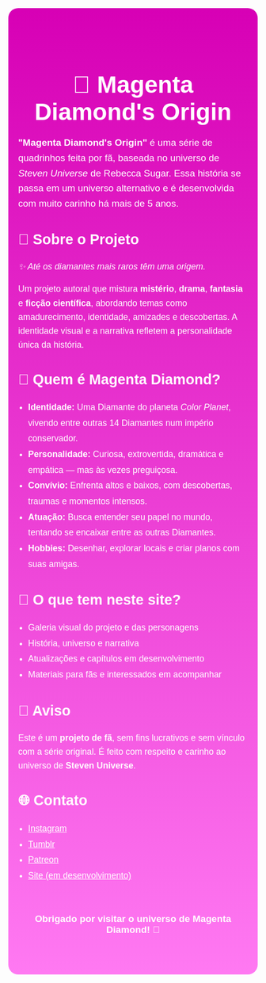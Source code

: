 <section class="about-series" style="max-width: 900px; margin: auto; padding: 60px 20px; font-family: 'Poppins', sans-serif; color: #fff; background: linear-gradient(to bottom, #d700b5, #ff79f2); border-radius: 20px;">
  <h1 style="font-size: 3rem; margin-bottom: 20px; text-align: center;">💎 Magenta Diamond's Origin</h1>
  <p style="font-size: 1.2rem; line-height: 1.6;">
    <strong>"Magenta Diamond's Origin"</strong> é uma série de quadrinhos feita por fã, baseada no universo de <em>Steven Universe</em> de Rebecca Sugar. Essa história se passa em um universo alternativo e é desenvolvida com muito carinho há mais de 5 anos.
  </p>

  <h2 style="margin-top: 40px; font-size: 1.8rem;">📖 Sobre o Projeto</h2>
  <p style="font-size: 1.1rem; line-height: 1.6;">
    <em>✨ Até os diamantes mais raros têm uma origem.</em>
  </p>
  <p style="font-size: 1.1rem; line-height: 1.6;">
    Um projeto autoral que mistura <strong>mistério</strong>, <strong>drama</strong>, <strong>fantasia</strong> e <strong>ficção científica</strong>, abordando temas como amadurecimento, identidade, amizades e descobertas. A identidade visual e a narrativa refletem a personalidade única da história.
  </p>

  <h2 style="margin-top: 40px; font-size: 1.8rem;">🌟 Quem é Magenta Diamond?</h2>
  <ul style="font-size: 1.1rem; line-height: 1.8; padding-left: 20px;">
    <li><strong>Identidade:</strong> Uma Diamante do planeta <em>Color Planet</em>, vivendo entre outras 14 Diamantes num império conservador.</li>
    <li><strong>Personalidade:</strong> Curiosa, extrovertida, dramática e empática — mas às vezes preguiçosa.</li>
    <li><strong>Convívio:</strong> Enfrenta altos e baixos, com descobertas, traumas e momentos intensos.</li>
    <li><strong>Atuação:</strong> Busca entender seu papel no mundo, tentando se encaixar entre as outras Diamantes.</li>
    <li><strong>Hobbies:</strong> Desenhar, explorar locais e criar planos com suas amigas.</li>
  </ul>

  <h2 style="margin-top: 40px; font-size: 1.8rem;">💬 O que tem neste site?</h2>
  <ul style="font-size: 1.1rem; line-height: 1.8; padding-left: 20px;">
    <li>Galeria visual do projeto e das personagens</li>
    <li>História, universo e narrativa</li>
    <li>Atualizações e capítulos em desenvolvimento</li>
    <li>Materiais para fãs e interessados em acompanhar</li>
  </ul>

  <h2 style="margin-top: 40px; font-size: 1.8rem;">📌 Aviso</h2>
  <p style="font-size: 1.1rem; line-height: 1.6;">
    Este é um <strong>projeto de fã</strong>, sem fins lucrativos e sem vínculo com a série original. É feito com respeito e carinho ao universo de <strong>Steven Universe</strong>.
  </p>

  <h2 style="margin-top: 40px; font-size: 1.8rem;">🌐 Contato</h2>
  <ul style="font-size: 1.1rem; line-height: 1.8; padding-left: 20px;">
    <li><a href="https://www.instagram.com/diegosouzalions/" style="color: #fff; text-decoration: underline;">Instagram</a></li>
    <li><a href="https://www.tumblr.com/magenta-diamonds-origin-blog" style="color: #fff; text-decoration: underline;">Tumblr</a></li>
    <li><a href="https://www.patreon.com/diegosouzalions?fbclid=PAZXh0bgNhZW0CMTEAAafBu0jY5C63o668-DN0o2fRkR_f4ZzQ_eosnh-wN60QrlIYxnYPodSGSvevWg_aem_MX4fWXI-iUgv2_TLhLKN7A" style="color: #fff; text-decoration: underline;">Patreon</a></li>
    <li><a href="https://magentadiamondorigin.netlify.app/" style="color: #fff; text-decoration: underline;">Site (em desenvolvimento)</a></li>
  </ul>

  <p style="margin-top: 60px; text-align: center; font-size: 1.2rem; font-weight: bold;">
    Obrigado por visitar o universo de Magenta Diamond! 💖
  </p>
</section>